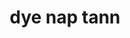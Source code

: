 ---
title: "dye nap tann"
url: /boulevard-de-lavenir-zone-citee-chretienne-trou-sable/dye-nap-tann/
shop: comodidad
---